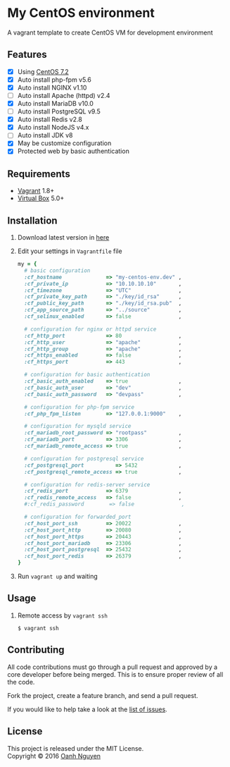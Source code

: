 My CentOS environment
===
A vagrant template to create CentOS VM for development environment

Features
---

- [x] Using [CentOS 7.2][boxversion]
- [x] Auto install php-fpm v5.6
- [x] Auto install NGINX v1.10
- [ ] Auto install Apache (httpd) v2.4
- [x] Auto install MariaDB v10.0
- [ ] Auto install PostgreSQL v9.5
- [x] Auto install Redis v2.8
- [x] Auto install NodeJS v4.x
- [ ] Auto install JDK v8
- [x] May be customize configuration
- [x] Protected web by basic authentication

Requirements
---

- [Vagrant][vagrant] 1.8+
- [Virtual Box][virtualbox] 5.0+

Installation
---

1. Download latest version in [here][archive]
2. Edit your settings in `Vagrantfile` file

   ```ruby
   my = {
     # basic configuration
     :cf_hostname              => "my-centos-env.dev" ,
     :cf_private_ip            => "10.10.10.10"       ,
     :cf_timezone              => "UTC"               ,
     :cf_private_key_path      => "./key/id_rsa"      ,
     :cf_public_key_path       => "./key/id_rsa.pub"  ,
     :cf_app_source_path       => "../source"         ,
     :cf_selinux_enabled       => false               ,

     # configuration for nginx or httpd service
     :cf_http_port             => 80                  ,
     :cf_http_user             => "apache"            ,
     :cf_http_group            => "apache"            ,
     :cf_https_enabled         => false               ,
     :cf_https_port            => 443                 ,

     # configuration for basic authentication
     :cf_basic_auth_enabled    => true                ,
     :cf_basic_auth_user       => "dev"               ,
     :cf_basic_auth_password   => "devpass"           ,

     # configuration for php-fpm service
     :cf_php_fpm_listen        => "127.0.0.1:9000"    ,

     # configuration for mysqld service
     :cf_mariadb_root_password => "rootpass"          ,
     :cf_mariadb_port          => 3306                ,
     :cf_mariadb_remote_access => true                ,

     # configuration for postgresql service
     :cf_postgresql_port          => 5432             ,
     :cf_postgresql_remote_access => true             ,

     # configuration for redis-server service
     :cf_redis_port            => 6379                ,
     :cf_redis_remote_access   => false               ,
     #:cf_redis_password        => false               ,

     # configuration for forwarded_port
     :cf_host_port_ssh         => 20022               ,
     :cf_host_port_http        => 20080               ,
     :cf_host_port_https       => 20443               ,
     :cf_host_port_mariadb     => 23306               ,
     :cf_host_port_postgresql  => 25432               ,
     :cf_host_port_redis       => 26379               ,
   }
   ```

3. Run `vagrant up` and waiting

Usage
---

1. Remote access by `vagrant ssh`

   ```
   $ vagrant ssh
   ```

Contributing
---
All code contributions must go through a pull request and approved by a core developer
before being merged. This is to ensure proper review of all the code.

Fork the project, create a feature branch, and send a pull request.

If you would like to help take a look at the [list of issues][issues].

License
---
This project is released under the MIT License.   
Copyright © 2016 [Oanh Nguyen][mypage]

[vagrant]:    https://www.vagrantup.com/downloads.html
[virtualbox]: https://www.virtualbox.org/wiki/Downloads
[boxversion]: https://atlas.hashicorp.com/centos/boxes/7/versions/1603.01
[archive]:    https://github.com/oanhnn/my-centos-env/archive/master.zip
[issues]:     https://github.com/oanhnn/my-centos-env/issues
[mypage]:     https://oanhnn.github.io
